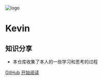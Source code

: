 ![logo](_media/logo.png)

# Kevin

## 知识分享

- 本仓库收集了本人的一些学习和思考的过程
    

[GitHub](<https://github.com/Kevin0001-cmd/>)
[开始阅读](README.md)